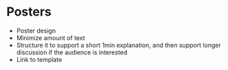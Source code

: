 # Posters

- Poster design
- Minimize amount of text
- Structure it to support a short 1min explanation, and then support longer
discussion if the audience is interested
- Link to template
